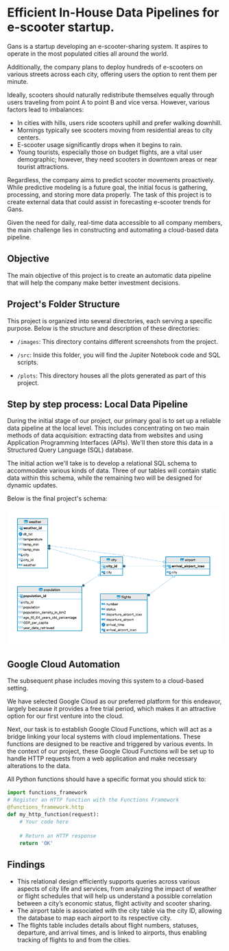 # Efficient In-House Data Pipelines for e-scooter startup.

Gans is a startup developing an e-scooter-sharing system. It aspires to operate in the most populated cities all around the world. 

Additionally, the company plans to deploy hundreds of e-scooters on various streets across each city, offering users the option to rent them per minute.

Ideally, scooters should naturally redistribute themselves equally through users traveling from point A to point B and vice versa. However, various factors lead to imbalances:

* In cities with hills, users ride scooters uphill and prefer walking downhill.
* Mornings typically see scooters moving from residential areas to city centers.
* E-scooter usage significantly drops when it begins to rain.
* Young tourists, especially those on budget flights, are a vital user demographic; however, they need scooters in downtown areas or near tourist attractions.

Regardless, the company aims to predict scooter movements proactively. While predictive modeling is a future goal, the initial focus is gathering, processing, and storing more data properly. The task of this project is to create external data that could assist in forecasting e-scooter trends for Gans. 

Given the need for daily, real-time data accessible to all company members, the main challenge lies in constructing and automating a cloud-based data pipeline.


## Objective


The main objective of this project is to create an automatic data pipeline that will help the company make better investment decisions. 

## Project's Folder Structure

This project is organized into several directories, each serving a specific purpose. Below is the structure and description of these directories:

- `/images`: This directory contains different screenshots from the project.

- `/src`: Inside this folder, you will find the  Jupiter Notebook code and SQL scripts.

- `/plots`: This directory houses all the plots generated as part of this project. 


## Step by step process: Local Data Pipeline

During the initial stage of our project, our primary goal is to set up a reliable data pipeline at the local level. This includes concentrating on two main methods of data acquisition: extracting data from websites and using Application Programming Interfaces (APIs). We'll then store this data in a Structured Query Language (SQL) database.


The initial action we'll take is to develop a relational SQL schema to accommodate various kinds of data. Three of our tables will contain static data within this schema, while the remaining two will be designed for dynamic updates. 

Below is the final project's schema:


![SQL Schema](images/SQL-Schema.png)



## Google Cloud Automation


The subsequent phase includes moving this system to a cloud-based setting.

We have selected Google Cloud as our preferred platform for this endeavor, largely because it provides a free trial period, which makes it an attractive option for our first venture into the cloud.

Next, our task is to establish Google Cloud Functions, which will act as a bridge linking your local systems with cloud implementations. These functions are designed to be reactive and triggered by various events. In the context of our project, these Google Cloud Functions will be set up to handle HTTP requests from a web application and make necessary alterations to the data.

 All Python functions should have a specific format you should stick to:


```python
import functions_framework
# Register an HTTP function with the Functions Framework
@functions_framework.http
def my_http_function(request):
    # Your code here

    # Return an HTTP response
    return 'OK'
```

## Findings 

* This relational design efficiently supports queries across various aspects of city life and services, from analyzing the impact of weather or flight schedules that will help us understand a possible correlation between a city’s economic status, flight activity and scooter sharing.
* The airport table is associated with the city table via the city ID, allowing the database to map each airport to its respective city.
* The flights table includes details about flight numbers, statuses, departure, and arrival times, and is linked to airports, thus enabling tracking of flights to and from the cities.